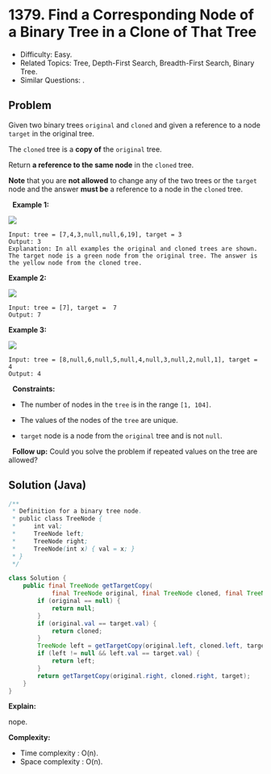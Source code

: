 # 1379. Find a Corresponding Node of a Binary Tree in a Clone of That Tree

- Difficulty: Easy.
- Related Topics: Tree, Depth-First Search, Breadth-First Search, Binary Tree.
- Similar Questions: .

## Problem

Given two binary trees ```original``` and ```cloned``` and given a reference to a node ```target``` in the original tree.

The ```cloned``` tree is a **copy of** the ```original``` tree.

Return **a reference to the same node** in the ```cloned``` tree.

**Note** that you are **not allowed** to change any of the two trees or the ```target``` node and the answer **must be** a reference to a node in the ```cloned``` tree.

 
**Example 1:**

![](https://assets.leetcode.com/uploads/2020/02/21/e1.png)

```
Input: tree = [7,4,3,null,null,6,19], target = 3
Output: 3
Explanation: In all examples the original and cloned trees are shown. The target node is a green node from the original tree. The answer is the yellow node from the cloned tree.
```

**Example 2:**

![](https://assets.leetcode.com/uploads/2020/02/21/e2.png)

```
Input: tree = [7], target =  7
Output: 7
```

**Example 3:**

![](https://assets.leetcode.com/uploads/2020/02/21/e3.png)

```
Input: tree = [8,null,6,null,5,null,4,null,3,null,2,null,1], target = 4
Output: 4
```

 
**Constraints:**


	
- The number of nodes in the ```tree``` is in the range ```[1, 104]```.
	
- The values of the nodes of the ```tree``` are unique.
	
- ```target``` node is a node from the ```original``` tree and is not ```null```.


 
**Follow up:** Could you solve the problem if repeated values on the tree are allowed?


## Solution (Java)

```java
/**
 * Definition for a binary tree node.
 * public class TreeNode {
 *     int val;
 *     TreeNode left;
 *     TreeNode right;
 *     TreeNode(int x) { val = x; }
 * }
 */

class Solution {
    public final TreeNode getTargetCopy(
            final TreeNode original, final TreeNode cloned, final TreeNode target) {
        if (original == null) {
            return null;
        }
        if (original.val == target.val) {
            return cloned;
        }
        TreeNode left = getTargetCopy(original.left, cloned.left, target);
        if (left != null && left.val == target.val) {
            return left;
        }
        return getTargetCopy(original.right, cloned.right, target);
    }
}
```

**Explain:**

nope.

**Complexity:**

* Time complexity : O(n).
* Space complexity : O(n).
